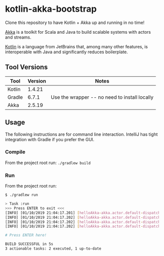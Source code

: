 # kotlin-akka-bootstrap
Clone this repository to have Kotlin + Akka up and running in no time!

[Akka](https://akka.io/) is a toolkit for Scala and Java to build scalable systems with actors and streams.

[Kotlin](https://kotlinlang.org/) is a language from JetBrains that, among many other features, is interoperable with Java and significantly reduces boilerplate. 

## Tool Versions

| Tool | Version | Notes |
|------|---------|-------|
| Kotlin | 1.4.21 | |
| Gradle | 6.7.1 | Use the wrapper -- no need to install locally |
| Akka | 2.5.19 | |

## Usage
The following instructions are for command line interaction. IntelliJ has tight integration with Gradle if you prefer the GUI.

### Compile
From the project root run: `./gradlew build`

### Run
From the project root run:
```bash
$ ./gradlew run

> Task :run
>>> Press ENTER to exit <<<
[INFO] [01/10/2019 21:04:17.201] [helloAkka-akka.actor.default-dispatcher-4] [akka://helloAkka/user/printerActor] Good day, Mr. Holmes!
[INFO] [01/10/2019 21:04:17.202] [helloAkka-akka.actor.default-dispatcher-4] [akka://helloAkka/user/printerActor] Howdy, Partner!
[INFO] [01/10/2019 21:04:17.202] [helloAkka-akka.actor.default-dispatcher-4] [akka://helloAkka/user/printerActor] Howdy, Cowboy!
[INFO] [01/10/2019 21:04:17.202] [helloAkka-akka.actor.default-dispatcher-4] [akka://helloAkka/user/printerActor] Hey, You!

# Press ENTER here!

BUILD SUCCESSFUL in 5s
3 actionable tasks: 2 executed, 1 up-to-date
```